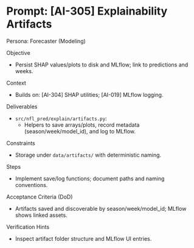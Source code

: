 # Prompt: [AI-305] Explainability Artifacts

Persona: Forecaster (Modeling)

Objective
- Persist SHAP values/plots to disk and MLflow; link to predictions and weeks.

Context
- Builds on: [AI-304] SHAP utilities; [AI-019] MLflow logging.

Deliverables
- `src/nfl_pred/explain/artifacts.py`:
  - Helpers to save arrays/plots, record metadata (season/week/model_id), and log to MLflow.

Constraints
- Storage under `data/artifacts/` with deterministic naming.

Steps
- Implement save/log functions; document paths and naming conventions.

Acceptance Criteria (DoD)
- Artifacts saved and discoverable by season/week/model_id; MLflow shows linked assets.

Verification Hints
- Inspect artifact folder structure and MLflow UI entries.

